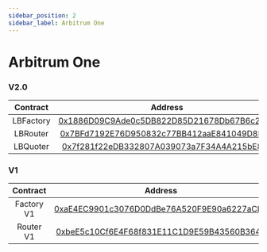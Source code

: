 ```yaml
---
sidebar_position: 2
sidebar_label: Arbitrum One
---
```


# Arbitrum One

### V2.0

| Contract  |                                                       Address                                                        |
| :-------: | :------------------------------------------------------------------------------------------------------------------: |
| LBFactory | [0x1886D09C9Ade0c5DB822D85D21678Db67B6c2982](https://arbiscan.io/address/0x1886D09C9Ade0c5DB822D85D21678Db67B6c2982) |
| LBRouter  | [0x7BFd7192E76D950832c77BB412aaE841049D8D9B](https://arbiscan.io/address/0x7BFd7192E76D950832c77BB412aaE841049D8D9B) |
| LBQuoter  | [0x7f281f22eDB332807A039073a7F34A4A215bE89e](https://arbiscan.io/address/0x7f281f22eDB332807A039073a7F34A4A215bE89e) |

### V1

|  Contract  |                                                       Address                                                        |
| :--------: | :------------------------------------------------------------------------------------------------------------------: |
| Factory V1 | [0xaE4EC9901c3076D0DdBe76A520F9E90a6227aCB7](https://arbiscan.io/address/0xaE4EC9901c3076D0DdBe76A520F9E90a6227aCB7) |
| Router V1  | [0xbeE5c10Cf6E4F68f831E11C1D9E59B43560B3642](https://arbiscan.io/address/0xbeE5c10Cf6E4F68f831E11C1D9E59B43560B3642) |
